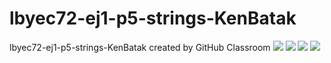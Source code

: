 # lbyec72-ej1-p5-strings-KenBatak
lbyec72-ej1-p5-strings-KenBatak created by GitHub Classroom
![](01.PNG)
![](02.PNG)
![](03.PNG)
![](04.PNG)
